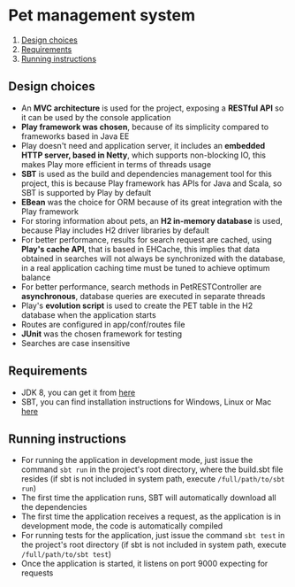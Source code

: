 # Pet management system

<ol>
    <li><a href="#design">Design choices</a></li>
    <li><a href="#requirements">Requirements</a></li>
    <li><a href="#instructions">Running instructions</a></li>
</ol>

**<a name="design"><h2>Design choices</h2></a>**
<ul>
    <li>An <b>MVC architecture</b> is used for the project, exposing a <b>RESTful API</b> so it can be used by the console application</li>
    <li><b>Play framework was chosen</b>, because of its simplicity compared to frameworks based in Java EE</li>
    <li>Play doesn't need and application server, it includes an <b>embedded HTTP server, based in Netty</b>, which supports non-blocking IO, this makes Play more efficient in terms of threads usage</li>
    <li><b>SBT</b> is used as the build and dependencies management tool for this project, this is because Play framework has APIs for Java and Scala, so SBT is supported by Play by default</li>
    <li><b>EBean</b> was the choice for ORM because of its great integration with the Play framework</li>
    <li>For storing information about pets, an <b>H2 in-memory database</b> is used, because Play includes H2 driver libraries by default</li>
    <li>For better performance, results for search request are cached, using <b>Play's cache API</b>, that is based in EHCache, this implies that data obtained in searches will not always be synchronized with the database, in a real application caching time must be tuned to achieve optimum balance</li>
    <li>For better performance, search methods in PetRESTController are <b>asynchronous</b>, database queries are executed in separate threads</li>
    <li>Play's <b>evolution script</b> is used to create the PET table in the H2 database when the application starts</li>
    <li>Routes are configured in app/conf/routes file</li>
    <li><b>JUnit</b> was the chosen framework for testing</li>
    <li>Searches are case insensitive</li>
</ul>

**<a name="requirements"><h2>Requirements</h2></a>**
<ul>
    <li>JDK 8, you can get it from <a href="http://www.oracle.com/technetwork/java/javase/downloads/jdk8-downloads-2133151.html" target="_blank">here</a></li>
    <li>SBT, you can find installation instructions for Windows, Linux or Mac <a href="http://www.scala-sbt.org/0.13/docs/Setup.html" target="_blank">here</a></li>
</ul>

**<a name="instructions"><h2>Running instructions</h2></a>**
<ul>
    <li>For running the application in development mode, just issue the command <code>sbt run</code> in the project's root directory, where the build.sbt file resides (if sbt is not included in system path, execute <code>/full/path/to/sbt run</code>)</li>
    <li>The first time the application runs, SBT will automatically download all the dependencies</li>
    <li>The first time the application receives a request, as the application is in development mode, the code is automatically compiled</li>
    <li>For running tests for the application, just issue the command <code>sbt test</code> in the project's root directory (if sbt is not included in system path, execute <code>/full/path/to/sbt test</code>)</li>
    <li>Once the application is started, it listens on port 9000 expecting for requests</li>
</ul>
